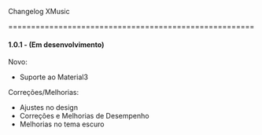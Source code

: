 Changelog XMusic

======================================================

#### 1.0.1 - (Em desenvolvimento)
Novo:
- Suporte ao Material3

Correções/Melhorias:
- Ajustes no design
- Correções e Melhorias de Desempenho
- Melhorias no tema escuro